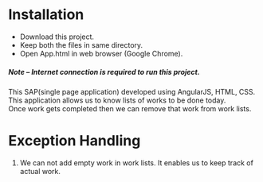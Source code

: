 <h1>Installation</h1>

<ul>

<li>Download this project.</li>
<li>Keep both the files in same directory.</li>
<li>Open App.html in web browser (Google Chrome).</li>

</ul>

<h5>Note – Internet connection is required to run this project.</h5>

This SAP(single page application) developed using AngularJS, HTML, CSS. This application allows us to know lists of works to be done today. <br>
Once work gets completed then we can remove that work from work lists.

<h1>Exception Handling</h1>

<ol>
<li>
We can not add empty work in work lists. It enables us to keep track of actual work.
</li>
</ol>



